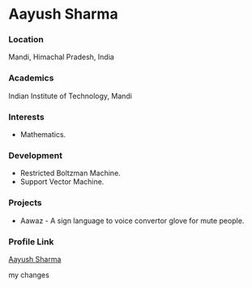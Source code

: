 # Aayush Sharma

### Location

Mandi, Himachal Pradesh, India

### Academics

Indian Institute of Technology, Mandi

### Interests

- Mathematics.

### Development

- Restricted Boltzman Machine.
- Support Vector Machine.

### Projects

- Aawaz - A sign language to voice convertor glove for mute people.

### Profile Link

[Aayush Sharma](https://github.com/aayusharma)

my changes
